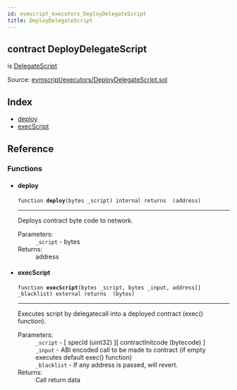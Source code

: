 ```yaml
---
id: evmscript_executors_DeployDelegateScript
title: DeployDelegateScript
---
```


<div class="contract-doc"><div class="contract"><h2 class="contract-header"><span class="contract-kind">contract</span> DeployDelegateScript</h2><p class="base-contracts"><span>is</span> <a href="evmscript_executors_DelegateScript.html">DelegateScript</a></p><div class="source">Source: <a href="https://github.com/aragon/aragonOS//blob/v3.1.4/contracts/evmscript/executors/DeployDelegateScript.sol" target="_blank">evmscript/executors/DeployDelegateScript.sol</a></div></div><div class="index"><h2>Index</h2><ul><li><a href="evmscript_executors_DeployDelegateScript.html#deploy">deploy</a></li><li><a href="evmscript_executors_DeployDelegateScript.html#execScript">execScript</a></li></ul></div><div class="reference"><h2>Reference</h2><div class="functions"><h3>Functions</h3><ul><li><div class="item function"><span id="deploy" class="anchor-marker"></span><h4 class="name">deploy</h4><div class="body"><code class="signature">function <strong>deploy</strong><span>(bytes _script) </span><span>internal </span><span>returns  (address) </span></code><hr/><div class="description"><p>Deploys contract byte code to network.</p></div><dl><dt><span class="label-parameters">Parameters:</span></dt><dd><div><code>_script</code> - bytes</div></dd><dt><span class="label-return">Returns:</span></dt><dd>address</dd></dl></div></div></li><li><div class="item function"><span id="execScript" class="anchor-marker"></span><h4 class="name">execScript</h4><div class="body"><code class="signature">function <strong>execScript</strong><span>(bytes _script, bytes _input, address[] _blacklist) </span><span>external </span><span>returns  (bytes) </span></code><hr/><div class="description"><p>Executes script by delegatecall into a deployed contract (exec() function).</p></div><dl><dt><span class="label-parameters">Parameters:</span></dt><dd><div><code>_script</code> - [ specId (uint32) ][ contractInitcode (bytecode) ]</div><div><code>_input</code> - ABI encoded call to be made to contract (if empty executes default exec() function)</div><div><code>_blacklist</code> - If any address is passed, will revert.</div></dd><dt><span class="label-return">Returns:</span></dt><dd>Call return data</dd></dl></div></div></li></ul></div></div></div>
